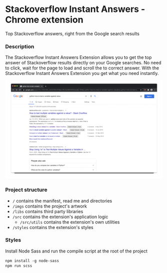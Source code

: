 # Stackoverflow Instant Answers - Chrome extension

Top Stackoverflow answers, right from the Google search results


### Description
The Stackoverflow Instant Answers Extension allows you to get the top answer of Stackoverflow results directly on your Google searches. No need to click, wait for the page to load and scroll the to correct answer.
With the Stackoverflow Instant Answers Extension you get what you need instantly.

![test](https://github.com/solal/stackoverflow-instant-answers/blob/master/imgs/misc/presentation.gif)

### Project structure
- `/` contains the manifest, read me and directories
- `/imgs` contains the project's artwork
- `/libs` contains third party libraries
- `/src` contains the extension's application logic
  - `/src/utils` contains the extension's own utilities
- `/styles` contains the extension's styles


### Styles
Install Node Sass and run the compile script at the root of the project
```
npm install -g node-sass
npm run scss
```
